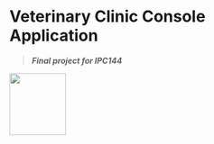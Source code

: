 # **Veterinary Clinic Console Application**
> ***Final project for IPC144***
<img src="https://upload.wikimedia.org/wikipedia/commons/1/19/C_Logo.png" alt=" " width="100" height="110">
